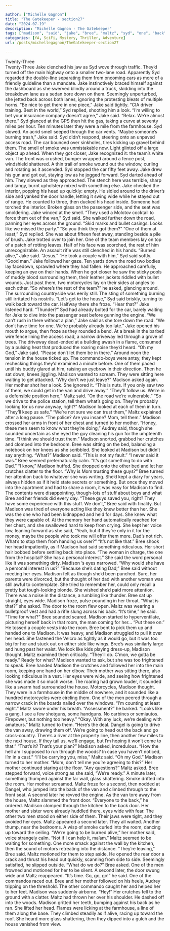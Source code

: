 ```yaml
---

author: ["Michelle Gagnon"]
title: "The Gatekeeper - section27"
date: "2024-07-19"
description: "Michelle Gagnon - The Gatekeeper"
tags: ["madison", "said", "jake", "bree", "maltz", "syd", "one", "back", "like", "mother", "something", "eye", "road", "head", "side", "room", "car", "got", "van", "door", "asked", "house", "u", "turned", "around"]
categories: [YA, SciFi, Mystery, Thriller, Adventure]
url: /posts/michellegagnon/TheGatekeeper-section27

---
```



Twenty-Three  
Twenty-Three
Jake clenched his jaw as Syd wove through traffic. They’d turned off the main highway onto a smaller two-lane road. Apparently Syd regarded the double-line separating them from oncoming cars as more of a friendly guideline than a mandate. Jake instinctively braced himself against the dashboard as she swerved blindly around a truck, skidding into the breakdown lane as a sedan bore down on them. Seemingly unperturbed, she jetted back across both lanes, ignoring the protesting bleats of multiple horns.
“Be nice to get there in one piece,” Jake said tightly.
“CIA driver training. Best in the world,” Syd replied, shooting him a look.
“I’m willing to bet your insurance company doesn’t agree,” Jake said.
“Relax. We’re almost there.” Syd glanced at the GPS then hit the gas, taking a curve at seventy miles per hour.
Ten minutes later they were a mile from the farmhouse. Syd slowed. An acrid smell seeped through the car vents.
“Maybe someone’s burning trash,” Jake said. Syd didn’t respond, steering onto an unpaved access road. The car bounced over sinkholes, tires kicking up gravel behind them. The smell of smoke was unmistakable now. Light glinted off a large object up ahead. When they got closer, Jake recognized it: the team’s white van. The front was crushed, bumper wrapped around a fence post, windshield shattered. A thin trail of smoke wound out the window, curling and rotating as it ascended.
Syd stopped the car fifty feet away. Jake drew his gun and got out, staying low as he jogged forward. Syd darted ahead of him. They slowed as they approached. The stench here was terrible, sharp and tangy, burnt upholstery mixed with something else.
Jake checked the interior, popping his head up quickly: empty. He sidled around to the driver’s side and yanked the door handle, letting it swing wide while he stayed out of range. He counted to three, then ducked his head inside. Someone had torched the interior. Broken glass on the passenger side, and the seat was smoldering. Jake winced at the smell.
“They used a Molotov cocktail to force them out of the van,” Syd said. She walked further down the road, panning her eyes across the ground. “Skid marks and bullet casings. Looks like we missed the party.”
“So you think they got them?”
“One of them at least,” Syd replied. She was about fifteen feet away, standing beside a pile of brush. Jake trotted over to join her. One of the team members lay on top of a patch of rotting leaves. Half of his face was scorched, the rest of him unrecognizable. An assault rifle was still clenched in his hands.
“Burned alive,” Jake said. “Jesus.”
“He took a couple with him,” Syd said softly. “Good man.”
Jake followed her gaze. Ten yards down the road two bodies lay facedown, sprawled where they had fallen. He approached carefully, keeping an eye on their hands. When he got closer he saw the sticky pools of muddy blood surrounding them, their leather jackets riddled with bullet wounds. Just past them, two motorcycles lay on their sides at angles to each other.
“So where’s the rest of the team?” he asked, glancing around. The surrounding countryside was eerily still. The sting of something burning still irritated his nostrils.
“Let’s get to the house,” Syd said briskly, turning to walk back toward the car. Halfway there she froze. “Hear that?”
Jake listened hard. “Thunder?”
Syd had already bolted for the car, barely waiting for Jake to dive into the passenger seat before gunning the engine.
“We can’t rush in there without a plan,” Jake said as she tore down the road.
“We don’t have time for one. We’re probably already too late.”
Jake opened his mouth to argue, then froze as they rounded a bend. At a break in the barbed wire fence lining the access road, a narrow driveway led through a grove of trees. The driveway dead-ended at a building awash in a flame, consumed by a pulsing heat that produced the roaring noise they’d heard.
“Oh my God,” Jake said. “Please don’t let them be in there.”
Around noon the tension in the house ticked up. The commando-boys were antsy, they kept rechecking things they’d examined a minute before. One of them paced until his buddy glared at him, raising an eyebrow in their direction. Then he sat down, knees jiggling. Madison wanted to scream. They were sitting here waiting to get attacked.
“Why don’t we just leave?” Madison asked again. Her mother shot her a look. She ignored it. “This is nuts. If you only saw two of them, we could get in the van and drive away.”
“They’ll follow us. We’re in a defensible position here,” Maltz said. “On the road we’re vulnerable.”
“So we drive to the police station, tell them what’s going on. They’re probably looking for us now anyway, right?” Madison looked at each of them in turn. “They’ll keep us safe.”
“We’re not sure we can trust them,” Maltz explained after a long pause.
“The police? Are you insane? Mom, tell them.” Madison crossed her arms in front of her chest and turned to her mother.
“Honey, these men seem to know what they’re doing,” Audrey said, though she sounded uncertain as she eyed the guy cleaning his gun for the umpteenth time. “I think we should trust them.”
Madison snorted, grabbed her crutches and clomped into the bedroom. Bree was sitting on the bed, balancing a notebook on her knees as she scribbled. She looked at Madison but didn’t say anything.
“What?” Madison said. “This is not my fault.”
“I never said it was.” Bree seemed preternaturally calm. “It’s got something to do with Dad.”
“I know,” Madison huffed. She dropped onto the other bed and let her crutches clatter to the floor. “Why is Mom trusting these guys?”
Bree turned her attention back to whatever she was writing. She’d kept a diary for years, always hidden as if it held state secrets or something. But once they moved into the apartment and had to share a room, it was easy for Madison to find. The contents were disappointing, though-lots of stuff about boys and what Bree and her friends did every day. “These guys saved you, right? They have some experience with this stuff. We don’t,” Bree said with finality.
But Madison was tired of everyone acting like they knew better than her. She was the one who had been kidnapped and held for days. She knew what they were capable of. At the memory her hand automatically reached for her chest, and she swallowed hard to keep from crying. She kept her voice low, leaning forward as she said, “Yeah, but if they’re only in it for the money, maybe the people who took me will offer them more. Dad’s not rich. What’s to stop them from handing us over?”
“It’s not like that.” Bree shook her head impatiently, as if Madison had said something ridiculous. Her short hair bobbed before settling back into place. “The woman in charge, the one from the hospital? She has a personal interest.”
She said the word personal like it was something dirty. Madison ’s eyes narrowed. “Why would she have a personal interest in us?”
“Because she’s dating Dad,” Bree said without meeting her eyes.
Madison felt as though she’d been punched. Sure, her parents were divorced, but the thought of her dad with another woman was still awful to contemplate. She tried to remember her, could only recall a pretty but tough-looking blonde. She wished she’d paid more attention.
There was a noise in the distance, a rumbling like thunder. Bree sat up straight, eyes wide. Madison froze, pulse pounding in her throat.
“What is that?” she asked.
The door to the room flew open. Maltz was wearing a bulletproof vest and had a rifle slung across his back. “It’s time,” he said.
“Time for what?” Bree sounded scared. Madison started to hyperventilate, picturing herself back in that room, the man coming for her…
“Put these on.” He tossed a couple vests into the room. Bree bent to pick them up and handed one to Madison. It was heavy, and Madison struggled to pull it over her head. She fastened the Velcro as tightly as it would go, but it was too big for her and stuck out on either side like wings. Bree’s was similarly large and hung past her waist. We look like kids playing dress-up, Madison thought. Maltz examined them critically. “They’ll do. C’mon, we gotta be ready.”
Ready for what? Madison wanted to ask, but she was too frightened to speak.
Bree handed Madison the crutches and followed her into the main room, keeping one hand on her elbow. Their mother was sitting there, also looking ridiculous in a vest. Her eyes were wide, and seeing how frightened she was made it so much worse. The roaring had grown louder, it sounded like a swarm had surrounded the house. Motorcycles, Madison thought. They were in a farmhouse in the middle of nowhere, and it sounded like a hundred motorcycles were circling them.
One of the men peered through a narrow crack in the boards nailed over the windows. “I’m counting at least eight.”
Maltz swore under his breath. “Assessment?” he barked.
“Looks like a gang. I see a few shotguns, some handguns. No carbines or semiautos. Firepower, but nothing too heavy.”
“Okay. With any luck, we’re dealing with amateurs.” Maltz turned to them. “Here’s the deal. Dangel is going to drive the van away, drawing them off. We’re going to head out the back and go cross-country. There’s a river at the property line, then another few miles to the next house. If they tail us, we’ll engage, but I’m hoping it won’t come to that.”
“That’s it? That’s your plan?” Madison asked, incredulous. “How the hell am I supposed to run through the woods? In case you haven’t noticed, I’m in a cast.”
“I’ll be carrying you, miss,” Maltz said.
“Oh my God.” Madison turned to her mother. “Mom, don’t tell me you’re agreeing to this?”
Her mother continued staring at the floor.
“Any questions?” Maltz asked.
Bree stepped forward, voice strong as she said, “We’re ready.”
A minute later, something thumped against the far wall, glass shattering. Smoke drifted into the room. Her mother screamed. Maltz froze for a second, then nodded at Dangel, who jumped into the back of the van and climbed through to the front seat. A second later he revved the engine. As the van tore away from the house, Maltz slammed the front door.
“Everyone to the back,” he ordered.
Madison clomped through the kitchen to the back door. Her mother and sister were already huddled there, eyes wide with fear. The other two men stood on either side of them. Their jaws were tight, and they avoided her eyes. Maltz appeared a second later. They all waited. Another thump, near the bedrooms. A wisp of smoke curled into the room, dancing up toward the ceiling.
“We’re going to be burned alive,” her mother said, voice strangely calm.
“Not if I can help it, ma’am.” Maltz seemed to be waiting for something. One more smack against the wall by the kitchen, then the sound of motors retreating into the distance.
“They’re leaving,” Bree said.
Maltz motioned for them to step aside. He opened the rear door a crack and thrust his head out quickly, scanning from side to side. Seemingly satisfied, he slipped outside.
“What do we do?” Bree asked. One of the men frowned and motioned for her to be silent. A second later, the door swung wide and Maltz reappeared.
“It’s time. Go, go, go!” he said.
One of the commandos raced out. Bree and her mother followed on his heels, Audrey tripping on the threshold. The other commando caught her and helped her to her feet. Madison was suddenly airborne.
“Hey!”
Her crutches fell to the ground with a clatter. Maltz had thrown her over his shoulder. He dashed off into the woods. Madison gritted her teeth, bumping against his back as he ran. She lifted her head. Flames were licking at the farmhouse, a line of them along the base. They climbed steadily as if alive, racing up toward the roof. She heard more glass shattering, then they dipped into a gulch and the house vanished from view.
